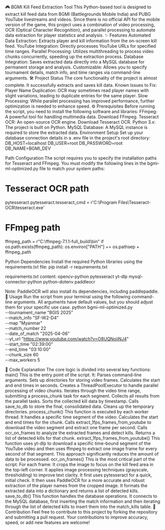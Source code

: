 🎮 BGMI Kill Feed Extraction Tool
This Python-based tool is designed to extract kill feed data from BGMI (Battlegrounds Mobile India) and PUBG YouTube livestreams and videos. Since there is no official API for the mobile version of the game, this project uses a combination of video processing, OCR (Optical Character Recognition), and parallel processing to automate data extraction for player statistics and analysis.
✨ Features
Automated Data Extraction: Extracts player and kill information from the on-screen kill feed.
YouTube Integration: Directly processes YouTube URLs for specified time ranges.
Parallel Processing: Utilizes multithreading to process video chunks concurrently, speeding up the extraction process.
Database Integration: Saves extracted data directly into a MySQL database for permanent storage and analysis.
Customizable: Allows you to specify tournament details, match info, and time ranges via command-line arguments.
🛠️ Project Status
The core functionality of the project is almost complete. It successfully extracts and saves kill data.
Known Issues to Fix:
Player Name Duplication: OCR may sometimes read player names with slight variations, leading to duplicate entries for the same player.
Slow Processing: While parallel processing has improved performance, further optimization is needed to enhance speed.
⚙️ Prerequisites
Before running the script, you need to install the following software and libraries:
FFmpeg: A powerful tool for handling multimedia data. Download FFmpeg.
Tesseract OCR: An open-source OCR engine. Download Tesseract OCR.
Python 3.x: The project is built on Python.
MySQL Database: A MySQL instance is required to store the extracted data.
Environment Setup
Set up your database connection details in a .env file in the project's root directory:
DB_HOST=localhost
DB_USER=root
DB_PASSWORD=root
DB_NAME=BGMI_DEV


Path Configuration
The script requires you to specify the installation paths for Tesseract and FFmpeg. You must modify the following lines in the bgmi-ml-optimized.py file to match your system paths:
# Tesseract OCR path
pytesseract.pytesseract.tesseract_cmd = r'C:\Program Files\Tesseract-OCR\tesseract.exe'

# FFmpeg path
ffmpeg_path = r"C:\ffmpeg-7.1.1-full_build\bin"
if os.path.exists(ffmpeg_path):
    os.environ["PATH"] += os.pathsep + ffmpeg_path


Python Dependencies
Install the required Python libraries using the requirements.txt file:
pip install -r requirements.txt


requirements.txt content:
opencv-python
pytesseract
yt-dlp
mysql-connector-python
python-dotenv
paddleocr


Note: PaddleOCR will also install its dependencies, including paddlepaddle.
🚀 Usage
Run the script from your terminal using the following command-line arguments. All arguments have default values, but you should adjust them for your specific use case.
python bgmi-ml-optimized.py \
    --tournament_name "BGIS 2025" \
    --match_info "SF-W2-D4" \
    --map "Myanmar" \
    --match_number 22 \
    --date_of_match "2025-04-06" \
    --yt_url "https://www.youtube.com/watch?v=O8UQNoiiNJ4" \
    --start_time "02:39:00" \
    --end_time "03:10:00" \
    --chunk_size 60 \
    --max_workers 5


🧠 Code Explanation
The core logic is divided into several key functions:
main()
This is the entry point of the script. It:
Parses command-line arguments.
Sets up directories for storing video frames.
Calculates the start and end times in seconds.
Creates a ThreadPoolExecutor to handle parallel processing of video chunks.
Iterates through the video time range, submitting a process_chunk task for each segment.
Collects all results from the parallel tasks.
Sorts the collected kill data by timestamp.
Calls save_to_db to store the final, consolidated data.
Cleans up the temporary directories.
process_chunk()
This function is executed by each worker thread. It handles a specific time segment of the video:
Calculates the start and end times for the chunk.
Calls extract_1fps_frames_from_youtube to download the video segment and extract one frame per second.
Calls ocr_on_frames to analyze the extracted frames and detect kills.
Returns a list of detected kills for that chunk.
extract_1fps_frames_from_youtube()
This function uses yt-dlp to download a specific time-bound segment of the YouTube video and then uses ffmpeg to extract one image frame for every second of that segment. This approach significantly reduces the amount of data to be processed.
ocr_on_frames()
This is the most critical part of the script. For each frame:
It crops the image to focus on the kill feed area in the top-left corner.
It applies image processing techniques (grayscale, thresholding) to improve text clarity.
It first uses pytesseract for a quick, initial check.
It then uses PaddleOCR for a more accurate and robust extraction of the player names from the cropped image.
It formats the extracted data into a dictionary and returns a list of detected kills.
save_to_db()
This function handles the database operations. It connects to the MySQL database, first inserting the match information and then iterating through the list of detected kills to insert them into the match_kills table.
🤝 Contribution
Feel free to contribute to this project by forking the repository and submitting a pull request. Your contributions to improve accuracy, speed, or add new features are welcome!
